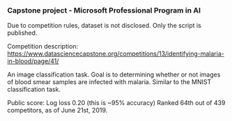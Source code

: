 ### Capstone project - Microsoft Professional Program in AI

Due to competition rules, dataset is not disclosed. Only the script is published.

Competition description: https://www.datasciencecapstone.org/competitions/13/identifying-malaria-in-blood/page/41/

An image classification task. Goal is to determining whether or not images of blood smear samples are infected with malaria. Similar
to the MNIST classification task.

Public score: Log loss 0.20 (this is ~95% accuracy)
Ranked 64th out of 439 competitors, as of June 21st, 2019.
